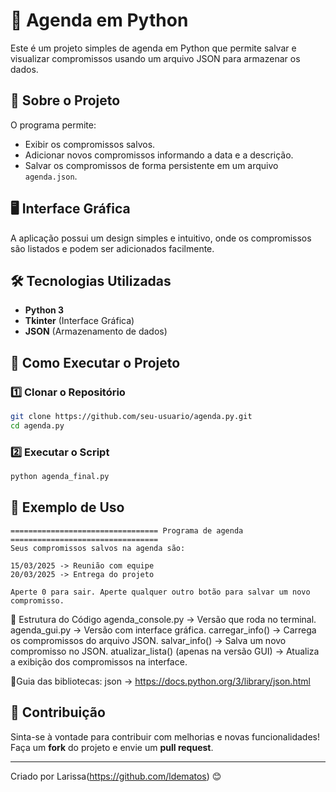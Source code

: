 # 📌 Agenda em Python

Este é um projeto simples de agenda em Python que permite salvar e visualizar compromissos usando um arquivo JSON para armazenar os dados.

## 📖 Sobre o Projeto

O programa permite:
- Exibir os compromissos salvos.
- Adicionar novos compromissos informando a data e a descrição.
- Salvar os compromissos de forma persistente em um arquivo `agenda.json`.

## 🖥️ Interface Gráfica
A aplicação possui um design simples e intuitivo, onde os compromissos são listados e podem ser adicionados facilmente.  

## 🛠 Tecnologias Utilizadas

- **Python 3**
- **Tkinter** (Interface Gráfica)
- **JSON** (Armazenamento de dados)

## 🚀 Como Executar o Projeto

### 1️⃣ Clonar o Repositório
```bash
git clone https://github.com/seu-usuario/agenda.py.git
cd agenda.py
```

### 2️⃣ Executar o Script
```bash
python agenda_final.py
```

## 📌 Exemplo de Uso
```
================================= Programa de agenda =================================
Seus compromissos salvos na agenda são:

15/03/2025 -> Reunião com equipe
20/03/2025 -> Entrega do projeto

Aperte 0 para sair. Aperte qualquer outro botão para salvar um novo compromisso.
```

📝 Estrutura do Código
agenda_console.py → Versão que roda no terminal.
agenda_gui.py → Versão com interface gráfica.
carregar_info() → Carrega os compromissos do arquivo JSON.
salvar_info() → Salva um novo compromisso no JSON.
atualizar_lista() (apenas na versão GUI) → Atualiza a exibição dos compromissos na interface.

📝Guia das bibliotecas:
json -> https://docs.python.org/3/library/json.html


## 🔗 Contribuição
Sinta-se à vontade para contribuir com melhorias e novas funcionalidades! Faça um **fork** do projeto e envie um **pull request**.

---
Criado por Larissa(https://github.com/ldematos) 😊

